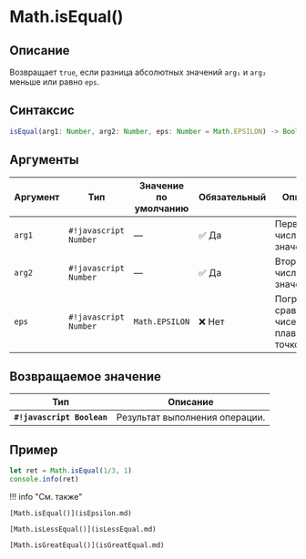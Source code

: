 # Math.isEqual()

## Описание
Возвращает `true`, если разница абсолютных значений `arg₁` и `arg₂` меньше или равно `eps`.

## Синтаксис
```javascript
isEqual(arg1: Number, arg2: Number, eps: Number = Math.EPSILON) -> Boolean
``` 

## Аргументы
| Аргумент | Тип    | Значение по умолчанию | Обязательный | Описание                      |
|---------|--------|-----------------------|--------------|-------------------------------|
| `arg1`  | `#!javascript Number` | —                     | :white_check_mark: Да         | Первое числовое значение.     |
| `arg2`  | `#!javascript Number` | —                     | :white_check_mark: Да         | Второе числовое значение.     |
| `eps`   | `#!javascript Number` | `Math.EPSILON`        | ❌ Нет        | Погрешность сравнения чисел с плавающей точкой. |

## Возвращаемое значение
| Тип    | Описание                      |
|--------|-------------------------------|
| **`#!javascript Boolean`** | Результат выполнения операции. |

## Пример
``` javascript linenums="1"
let ret = Math.isEqual(1/3, 1)
console.info(ret)
``` 

!!! info "См. также"

    [Math.isEqual()](isEpsilon.md)

    [Math.isLessEqual()](isLessEqual.md)

    [Math.isGreatEqual()](isGreatEqual.md)

